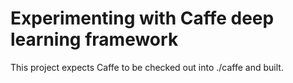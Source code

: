 # Experimenting with Caffe deep learning framework
This project expects Caffe to be checked out into ./caffe and built.

